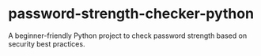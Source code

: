 # password-strength-checker-python
A beginner-friendly Python project to check password strength based on security best practices.
